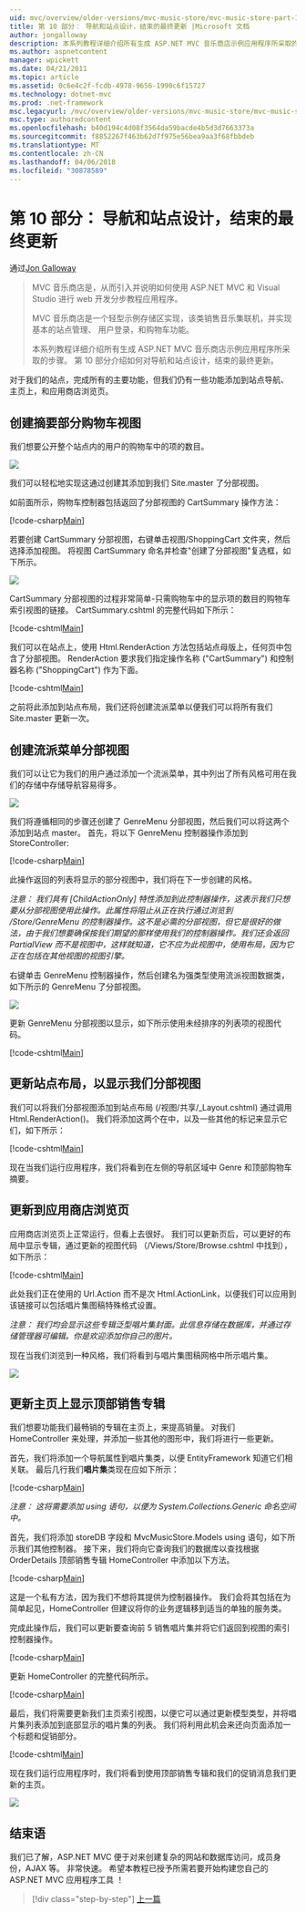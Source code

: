 ```yaml
---
uid: mvc/overview/older-versions/mvc-music-store/mvc-music-store-part-10
title: 第 10 部分： 导航和站点设计，结束的最终更新 |Microsoft 文档
author: jongalloway
description: 本系列教程详细介绍所有生成 ASP.NET MVC 音乐商店示例应用程序所采取的步骤。 第 10 部分介绍对导航和 s。 最后更新...
ms.author: aspnetcontent
manager: wpickett
ms.date: 04/21/2011
ms.topic: article
ms.assetid: 0c6e4c2f-fcdb-4978-9656-1990c6f15727
ms.technology: dotnet-mvc
ms.prod: .net-framework
msc.legacyurl: /mvc/overview/older-versions/mvc-music-store/mvc-music-store-part-10
msc.type: authoredcontent
ms.openlocfilehash: b40d194c4d08f3564da59bacde4b5d3d7663373a
ms.sourcegitcommit: f8852267f463b62d7f975e56bea9aa3f68fbbdeb
ms.translationtype: MT
ms.contentlocale: zh-CN
ms.lasthandoff: 04/06/2018
ms.locfileid: "30878589"
---
```

<a name="part-10-final-updates-to-navigation-and-site-design-conclusion"></a>第 10 部分： 导航和站点设计，结束的最终更新
====================
通过[Jon Galloway](https://github.com/jongalloway)

> MVC 音乐商店是，从而引入并说明如何使用 ASP.NET MVC 和 Visual Studio 进行 web 开发分步教程应用程序。  
>   
> MVC 音乐商店是一个轻型示例存储区实现，该类销售音乐集联机，并实现基本的站点管理、 用户登录，和购物车功能。  
>   
> 本系列教程详细介绍所有生成 ASP.NET MVC 音乐商店示例应用程序所采取的步骤。 第 10 部分介绍如何对导航和站点设计，结束的最终更新。


对于我们的站点，完成所有的主要功能，但我们仍有一些功能添加到站点导航、 主页上，和应用商店浏览页。

## <a name="creating-the-shopping-cart-summary-partial-view"></a>创建摘要部分购物车视图

我们想要公开整个站点内的用户的购物车中的项的数目。

![](mvc-music-store-part-10/_static/image1.png)

我们可以轻松地实现这通过创建其添加到我们 Site.master 了分部视图。

如前面所示，购物车控制器包括返回了分部视图的 CartSummary 操作方法：

[!code-csharp[Main](mvc-music-store-part-10/samples/sample1.cs)]

若要创建 CartSummary 分部视图，右键单击视图/ShoppingCart 文件夹，然后选择添加视图。 将视图 CartSummary 命名并检查"创建了分部视图"复选框，如下所示。

![](mvc-music-store-part-10/_static/image2.png)

CartSummary 分部视图的过程非常简单-只需购物车中的显示项的数目的购物车索引视图的链接。 CartSummary.cshtml 的完整代码如下所示：

[!code-cshtml[Main](mvc-music-store-part-10/samples/sample2.cshtml)]

我们可以在站点上，使用 Html.RenderAction 方法包括站点母版上，任何页中包含了分部视图。 RenderAction 要求我们指定操作名称 ("CartSummary") 和控制器名称 ("ShoppingCart") 作为下面。

[!code-cshtml[Main](mvc-music-store-part-10/samples/sample3.cshtml)]

之前将此添加到站点布局，我们还将创建流派菜单以便我们可以将所有我们 Site.master 更新一次。

## <a name="creating-the-genre-menu-partial-view"></a>创建流派菜单分部视图

我们可以让它为我们的用户通过添加一个流派菜单，其中列出了所有风格可用在我们的存储中存储导航容易得多。

![](mvc-music-store-part-10/_static/image3.png)

我们将遵循相同的步骤还创建了 GenreMenu 分部视图，然后我们可以将这两个添加到站点 master。 首先，将以下 GenreMenu 控制器操作添加到 StoreController:

[!code-csharp[Main](mvc-music-store-part-10/samples/sample4.cs)]

此操作返回的列表将显示的部分视图中，我们将在下一步创建的风格。

*注意： 我们具有 [ChildActionOnly] 特性添加到此控制器操作，这表示我们只想要从分部视图使用此操作。此属性将阻止从正在执行通过浏览到 /Store/GenreMenu 的控制器操作。这不是必需的分部视图，但它是很好的做法，由于我们想要确保按我们期望的那样使用我们的控制器操作。我们还会返回 PartialView 而不是视图中，这样就知道，它不应为此视图中，使用布局，因为它正在包括在其他视图的视图引擎。*

右键单击 GenreMenu 控制器操作，然后创建名为强类型使用流派视图数据类，如下所示的 GenreMenu 了分部视图。

![](mvc-music-store-part-10/_static/image4.png)

更新 GenreMenu 分部视图以显示，如下所示使用未经排序的列表项的视图代码。

[!code-cshtml[Main](mvc-music-store-part-10/samples/sample5.cshtml)]

## <a name="updating-site-layout-to-display-our-partial-views"></a>更新站点布局，以显示我们分部视图

我们可以将我们分部视图添加到站点布局 (/视图/共享/\_Layout.cshtml) 通过调用 Html.RenderAction()。 我们将添加这两个在中，以及一些其他的标记来显示它们，如下所示：

[!code-cshtml[Main](mvc-music-store-part-10/samples/sample6.cshtml)]

现在当我们运行应用程序，我们将看到在左侧的导航区域中 Genre 和顶部购物车摘要。

## <a name="update-to-the-store-browse-page"></a>更新到应用商店浏览页

应用商店浏览页上正常运行，但看上去很好。 我们可以更新页后，可以更好的布局中显示专辑，通过更新的视图代码 （/Views/Store/Browse.cshtml 中找到），如下所示：

[!code-cshtml[Main](mvc-music-store-part-10/samples/sample7.cshtml)]

此处我们正在使用的 Url.Action 而不是次 Html.ActionLink，以便我们可以应用到该链接可以包括唱片集图稿特殊格式设置。

*注意： 我们均会显示这些专辑泛型唱片集封面。此信息存储在数据库，并通过存储管理器可编辑。你是欢迎添加你自己的图片。*

现在当我们浏览到一种风格，我们将看到与唱片集图稿网格中所示唱片集。

![](mvc-music-store-part-10/_static/image5.png)

## <a name="updating-the-home-page-to-show-top-selling-albums"></a>更新主页上显示顶部销售专辑

我们想要功能我们最畅销的专辑在主页上，来提高销量。 对我们 HomeController 来处理，并添加一些其他的图形中，我们将进行一些更新。

首先，我们将添加一个导航属性到唱片集类，以便 EntityFramework 知道它们相关联。 最后几行我们**唱片集**类现在应如下所示：

[!code-csharp[Main](mvc-music-store-part-10/samples/sample8.cs)]

*注意： 这将需要添加 using 语句，以便为 System.Collections.Generic 命名空间中。*

首先，我们将添加 storeDB 字段和 MvcMusicStore.Models using 语句，如下所示我们其他控制器。 接下来，我们将向它查询我们的数据库以查找根据 OrderDetails 顶部销售专辑 HomeController 中添加以下方法。

[!code-csharp[Main](mvc-music-store-part-10/samples/sample9.cs)]

这是一个私有方法，因为我们不想将其提供为控制器操作。 我们会将其包括在为简单起见，HomeController 但建议将你的业务逻辑移到适当的单独的服务类。

完成此操作后，我们可以更新要查询前 5 销售唱片集并将它们返回到视图的索引控制器操作。

[!code-csharp[Main](mvc-music-store-part-10/samples/sample10.cs)]

更新 HomeController 的完整代码所示。

[!code-csharp[Main](mvc-music-store-part-10/samples/sample11.cs)]

最后，我们将需要更新我们主页索引视图，以便它可以通过更新模型类型，并将唱片集列表添加到底部显示的唱片集的列表。 我们将利用此机会来还向页面添加一个标题和促销部分。

[!code-cshtml[Main](mvc-music-store-part-10/samples/sample12.cshtml)]

现在我们运行应用程序时，我们将看到使用顶部销售专辑和我们的促销消息我们更新的主页。

![](mvc-music-store-part-10/_static/image1.jpg)

## <a name="conclusion"></a>结束语

我们已了解，ASP.NET MVC 便于对来创建复杂的网站和数据库访问，成员身份，AJAX 等。 非常快速。 希望本教程已授予所需若要开始构建您自己的 ASP.NET MVC 应用程序工具 ！


> [!div class="step-by-step"]
> [上一篇](mvc-music-store-part-9.md)
